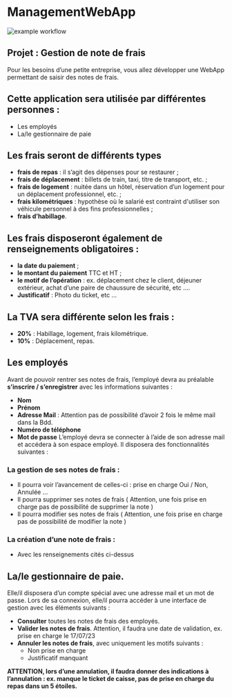 # ManagementWebApp
![example workflow](https://github.com/a2kad/ManagementWebApp/actions/workflows/index.php/badge.svg)
## Projet : Gestion de note de frais
Pour les besoins d’une petite entreprise, vous allez développer une WebApp
permettant de saisir des notes de frais.
## Cette application sera utilisée par différentes personnes :
- Les employés
- La/le gestionnaire de paie
## Les frais seront de différents types
- **frais de repas** : il s’agit des dépenses pour se restaurer ;
- **frais de déplacement** : billets de train, taxi, titre de transport, etc. ;
- **frais de logement** : nuitée dans un hôtel, réservation d’un logement pour un
déplacement professionnel, etc. ;
- **frais kilométriques** : hypothèse où le salarié est contraint d'utiliser son véhicule
personnel à des fins professionnelles ;
- **frais d’habillage**.
## Les frais disposeront également de renseignements obligatoires :
- **la date du paiement** ;
- **le montant du paiement** TTC et HT ;
- **le motif de l’opération** : ex. déplacement chez le client, déjeuner extérieur, achat d’une paire de chaussure de sécurité, etc ….
- **Justificatif** : Photo du ticket, etc …
## La TVA sera différente selon les frais :
- **20%** : Habillage, logement, frais kilométrique.
- **10%** : Déplacement, repas.
## Les employés
Avant de pouvoir rentrer ses notes de frais, l’employé devra au préalable **s’inscrire / s’enregistrer** avec les informations suivantes :
- **Nom**
- **Prénom**
- **Adresse Mail** : Attention pas de possibilité d’avoir 2 fois le même mail dans la Bdd.
- **Numéro de téléphone**
- **Mot de passe**
L’employé devra se connecter à l’aide de son adresse mail et accédera à son espace employé. Il disposera des fonctionnalités suivantes :
### La gestion de ses notes de frais :
- Il pourra voir l’avancement de celles-ci : prise en charge Oui / Non, Annulée …
- Il pourra supprimer ses notes de frais ( Attention, une fois prise en charge pas de possibilité de supprimer la note )
- Il pourra modifier ses notes de frais ( Attention, une fois prise en charge pas de possibilité de modifier la note )
### La création d’une note de frais :
- Avec les renseignements cités ci-dessus
## La/le gestionnaire de paie.
Elle/il disposera d’un compte spécial avec une adresse mail et un mot de passe. Lors de sa connexion, elle/il pourra accéder à une interface de gestion avec les éléments suivants :
- **Consulter** toutes les notes de frais des employés.
- **Valider les notes de frais**. Attention, il faudra une date de validation, ex. prise en charge le 17/07/23
- **Annuler les notes de frais**, avec uniquement les motifs suivants :
  + Non prise en charge
  + Justificatif manquant

**ATTENTION, lors d’une annulation, il faudra donner des indications à l’annulation : ex. manque le ticket de caisse, pas de prise en charge du repas dans un 5 étoiles.**
